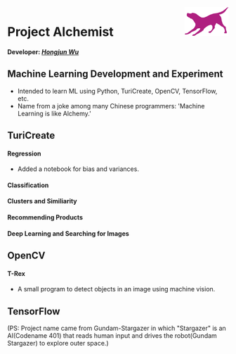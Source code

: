 <img align="right" src="https://github.com/Errrneist/Alchemist/blob/master/IMG/turi-logo.png" alt="University of Washington" width="100">

# Project Alchemist
#### Developer:  *[Hongjun Wu](https://github.com/Errrneist/Stargazer/blob/master/Documents/Resume-Github.pdf)*
## Machine Learning Development and Experiment
* Intended to learn ML using Python, TuriCreate, OpenCV, TensorFlow, etc.
* Name from a joke among many Chinese programmers: 'Machine Learning is like Alchemy.'

## TuriCreate
#### Regression
* Added a notebook for bias and variances.
#### Classification
#### Clusters and Similiarity
#### Recommending Products
#### Deep Learning and Searching for Images

## OpenCV
#### T-Rex
* A small program to detect objects in an image using machine vision.

## TensorFlow
(PS: Project name came from Gundam-Stargazer in which "Stargazer" is an AI(Codename 401) that 
reads human input and drives the robot(Gundam Stargazer) to explore outer space.)
